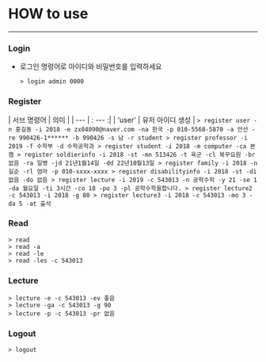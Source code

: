 # HOW to use
----------------
### Login
- 로그인 명령어로 아이디와 비밀번호를 입력하세요
	```
	> login admin 0000
	```
### Register
| 서브 명령어 | 의미 |
| --- | : --- :|
| 'user' | 유저 아이디 생성 |
	```
	> register user -n 홍길동 -i 2018 -e zx04090@naver.com -na 한국 -p 010-5568-5870 -a 안산 -re 990426-1****** -b 990426 -s 남 -r student
	> register professor -i 2019 -f 수학부 -d 수학공학과
	> register student -i 2018 -m computer -ca 본캠
	> register soldierinfo -i 2018 -st -mn 513426 -t 육군 -cl 복무요원 -br 없음 -ra 일병 -jd 21년1월14일 -dd 22년10월13일
	> register family -i 2018 -n 길순 -rl 엄마 -p 010-xxxx-xxxx
	> register disabilityinfo -i 2018 -st -di 없음 -do 없음
	> register lecture -i 2019 -c 543013 -n 공학수학 -y 21 -se 1 -da 월요일 -ti 3시간 -co 18 -po 3 -pl 공학수학을합니다.
	> register lecture2 -c 543013 -i 2018 -g 80
	> register lecture3 -i 2018 -c 543013 -mo 3 -da 5 -at 출석
	```
### Read
	> read
	> read -a
	> read -le
	> read -les -c 543013
### Lecture
	> lecture -e -c 543013 -ev 좋음
	> lecture -ga -c 543013 -g 90
	> lecture -p -c 543013 -pr 없음
### Logout
	> logout
